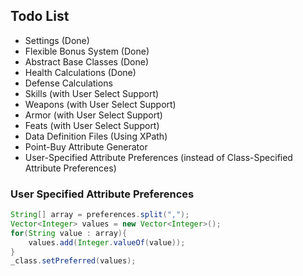 ## Todo List
* Settings (Done)
* Flexible Bonus System (Done)
* Abstract Base Classes (Done)
* Health Calculations (Done)
* Defense Calculations
* Skills (with User Select Support)
* Weapons (with User Select Support)
* Armor (with User Select Support)
* Feats (with User Select Support)
* Data Definition Files (Using XPath)
* Point-Buy Attribute Generator
* User-Specified Attribute Preferences (instead of Class-Specified Attribute Preferences)

### User Specified Attribute Preferences
```java
String[] array = preferences.split(",");
Vector<Integer> values = new Vector<Integer>();
for(String value : array){
    values.add(Integer.valueOf(value));
}
_class.setPreferred(values);
```
